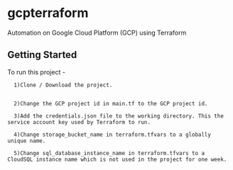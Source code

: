 # gcpterraform
Automation on Google Cloud Platform (GCP) using Terraform

## Getting Started

To run this project - 
```
  1)Clone / Download the project.
  
```
```
  2)Change the GCP project id in main.tf to the GCP project id.
```
```
  3)Add the credentials.json file to the working directory. This the service account key used by Terraform to run.
```
```
  4)Change storage_bucket_name in terraform.tfvars to a globally unique name.
```
```
  5)Change sql_database_instance_name in terraform.tfvars to a CloudSQL instance name which is not used in the project for one week.
```
  
